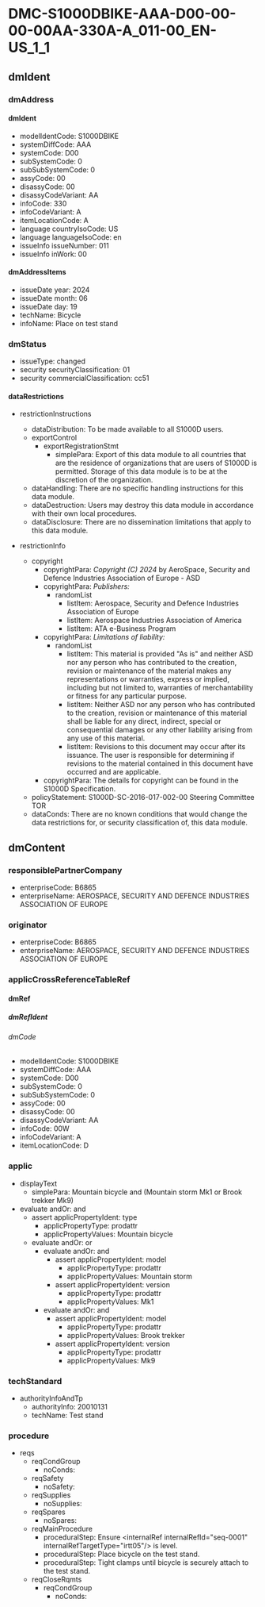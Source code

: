# DMC-S1000DBIKE-AAA-D00-00-00-00AA-330A-A_011-00_EN-US_1_1

## dmIdent

### dmAddress

#### dmIdent

*   modelIdentCode: S1000DBIKE
*   systemDiffCode: AAA
*   systemCode: D00
*   subSystemCode: 0
*   subSubSystemCode: 0
*   assyCode: 00
*   disassyCode: 00
*   disassyCodeVariant: AA
*   infoCode: 330
*   infoCodeVariant: A
*   itemLocationCode: A
*   language countryIsoCode: US
*   language languageIsoCode: en
*   issueInfo issueNumber: 011
*   issueInfo inWork: 00

#### dmAddressItems

*   issueDate year: 2024
*   issueDate month: 06
*   issueDate day: 19
*   techName: Bicycle
*   infoName: Place on test stand

### dmStatus

*   issueType: changed
*   security securityClassification: 01
*   security commercialClassification: cc51

#### dataRestrictions

*   restrictionInstructions
    *   dataDistribution: To be made available to all S1000D users.
    *   exportControl
        *   exportRegistrationStmt
            *   simplePara: Export of this data module to all countries that are the residence of organizations that are users of S1000D is permitted. Storage of this data module is to be at the discretion of the organization.
    *   dataHandling: There are no specific handling instructions for this data module.
    *   dataDestruction: Users may destroy this data module in accordance with their own local procedures.
    *   dataDisclosure: There are no dissemination limitations that apply to this data module.

*   restrictionInfo
    *   copyright
        *   copyrightPara: *Copyright (C) 2024* by AeroSpace, Security and Defence Industries Association of Europe - ASD
        *   copyrightPara: *Publishers:*
            *   randomList
                *   listItem: Aerospace, Security and Defence Industries Association of Europe
                *   listItem: Aerospace Industries Association of America
                *   listItem: ATA e-Business Program
        *   copyrightPara: *Limitations of liability:*
            *   randomList
                *   listItem: This material is provided "As is" and neither ASD nor any person who has contributed to the creation, revision or maintenance of the material makes any representations or warranties, express or implied, including but not limited to, warranties of merchantability or fitness for any particular purpose.
                *   listItem: Neither ASD nor any person who has contributed to the creation, revision or maintenance of this material shall be liable for any direct, indirect, special or consequential damages or any other liability arising from any use of this material.
                *   listItem: Revisions to this document may occur after its issuance. The user is responsible for determining if revisions to the material contained in this document have occurred and are applicable.
        *   copyrightPara: The details for copyright can be found in the S1000D Specification.
    *   policyStatement: S1000D-SC-2016-017-002-00 Steering Committee TOR
    *   dataConds: There are no known conditions that would change the data restrictions for, or security classification of, this data module.

## dmContent

### responsiblePartnerCompany

*   enterpriseCode: B6865
*   enterpriseName: AEROSPACE, SECURITY AND DEFENCE INDUSTRIES ASSOCIATION OF EUROPE

### originator

*   enterpriseCode: B6865
*   enterpriseName: AEROSPACE, SECURITY AND DEFENCE INDUSTRIES ASSOCIATION OF EUROPE

### applicCrossReferenceTableRef

#### dmRef

##### dmRefIdent

###### dmCode

*   modelIdentCode: S1000DBIKE
*   systemDiffCode: AAA
*   systemCode: D00
*   subSystemCode: 0
*   subSubSystemCode: 0
*   assyCode: 00
*   disassyCode: 00
*   disassyCodeVariant: AA
*   infoCode: 00W
*   infoCodeVariant: A
*   itemLocationCode: D

### applic

*   displayText
    *   simplePara: Mountain bicycle and (Mountain storm Mk1 or Brook trekker Mk9)
*   evaluate andOr: and
    *   assert applicPropertyIdent: type
        *   applicPropertyType: prodattr
        *   applicPropertyValues: Mountain bicycle
    *   evaluate andOr: or
        *   evaluate andOr: and
            *   assert applicPropertyIdent: model
                *   applicPropertyType: prodattr
                *   applicPropertyValues: Mountain storm
            *   assert applicPropertyIdent: version
                *   applicPropertyType: prodattr
                *   applicPropertyValues: Mk1
        *   evaluate andOr: and
            *   assert applicPropertyIdent: model
                *   applicPropertyType: prodattr
                *   applicPropertyValues: Brook trekker
            *   assert applicPropertyIdent: version
                *   applicPropertyType: prodattr
                *   applicPropertyValues: Mk9

### techStandard

*   authorityInfoAndTp
    *   authorityInfo: 20010131
    *   techName: Test stand

### procedure

*   reqs
    *   reqCondGroup
        *   noConds:
    *   reqSafety
        *   noSafety:
    *   reqSupplies
        *   noSupplies:
    *   reqSpares
        *   noSpares:
    *   reqMainProcedure
        *   proceduralStep: Ensure &lt;internalRef internalRefId="seq-0001" internalRefTargetType="irtt05"/&gt; is level.
        *   proceduralStep: Place bicycle on the test stand.
        *   proceduralStep: Tight clamps until bicycle is securely attach to the test stand.
    *   reqCloseRqmts
        *   reqCondGroup
            *   noConds:
